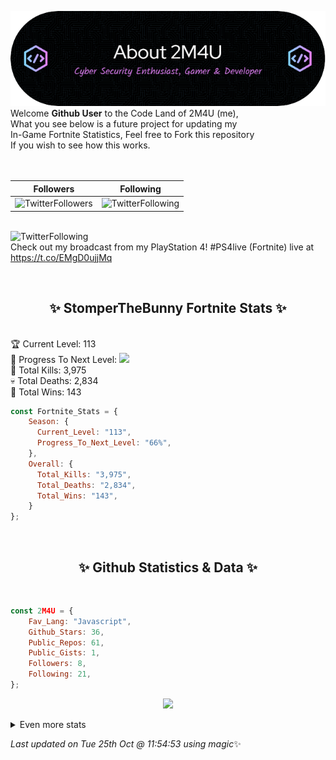 
  ![Header](./src/github-banner.png)
  <br>
  Welcome **Github User** to the Code Land of 2M4U (me),<br>
  What you see below is a future project for updating my<br>
  In-Game Fortnite Statistics, Feel free to Fork this repository<br>
  If you wish to see how this works.
  <br><br>
  <br>
  
  | Followers  | Following |
  | ---------- |:---------:|
  | ![TwitterFollowers](https://img.shields.io/badge/Twitter%20Followers-80-blue)  | ![TwitterFollowing](https://img.shields.io/badge/Twitter%20Following-219-blue)  |


  <br>![TwitterFollowing](https://img.shields.io/badge/Latest%20Tweet--blue)<br>
  Check out my broadcast from my PlayStation 4! #PS4live (Fortnite)  live at https://t.co/EMgD0ujjMq
   
  <br><h2 align="center"> ✨ StomperTheBunny Fortnite Stats ✨</h2><br>
  🏆 Current Level: 113<br>
  🎉 Progress To Next Level: ![](https://geps.dev/progress/66)<br>
  🎯 Total Kills: 3,975<br>
  💀 Total Deaths: 2,834<br>
  👑 Total Wins: 143<br>

```js
const Fortnite_Stats = {
    Season: {    
      Current_Level: "113",
      Progress_To_Next_Level: "66%",
    },
    Overall: {
      Total_Kills: "3,975",
      Total_Deaths: "2,834",
      Total_Wins: "143",
    }
}; 
```


<br><h2 align="center"> ✨ Github Statistics & Data ✨</h2><br>

```js
const 2M4U = {
    Fav_Lang: "Javascript",
    Github_Stars: 36,
    Public_Repos: 61,
    Public_Gists: 1,
    Followers: 8,
    Following: 21,
}; 
```

<p align="center">
<img src="https://github-readme-streak-stats.herokuapp.com/?user=2M4U&theme=tokyonight">
</p>
<details>
  <summary>
      Even more stats
  </summary>
  <p align="center">
    <img src="https://github-profile-trophy.vercel.app/?username=2M4U&theme=dracula">
    <img src="https://github-readme-stats.vercel.app/api?username=2M4U&theme=tokyonight&count_private=true&show_icons=true&include_all_commits=true">
  </p>
</details>

<!-- Last updated on Tue Oct 25 2022 11:54:53 GMT+0000 (Coordinated Universal Time) ;-;-->
<i>Last updated on  Tue 25th Oct @ 11:54:53 using magic</i>✨